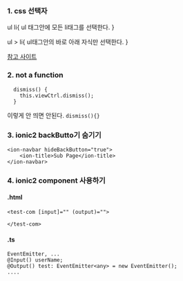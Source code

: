 ### 1. css 선택자

ul li{
 ul 태그안에 모든 li태그를 선택한다.
}

ul > li{ 
	ul태그안의 바로 아래 자식만 선택한다.
}


<a href="http://www.nextree.co.kr/p8468/">참고 사이트</a>


### 2. not a function
```
  dismiss() {
    this.viewCtrl.dismiss();
  }
```

이렇게 안 띄면 안된다. ```dismiss(){}```


### 3. ionic2 backButto기 숨기기
```
<ion-navbar hideBackButton="true">
    <ion-title>Sub Page</ion-title>
</ion-navbar>
```

### 4. ionic2 component 사용하기
#### .html

```
<test-com [input]="" (output)="">
	
</test-com>
```

#### .ts
```
EventEmitter, ...
@Input() userName;
@Output() test: EventEmitter<any> = new EventEmitter();
....
```



